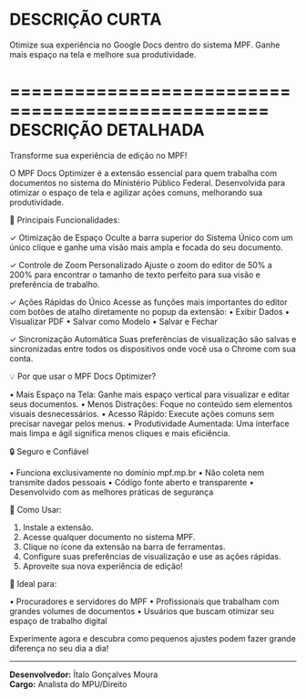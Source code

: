 DESCRIÇÃO CURTA
==================================================
Otimize sua experiência no Google Docs dentro do sistema MPF. Ganhe mais espaço na tela e melhore sua produtividade.

==================================================
DESCRIÇÃO DETALHADA
==================================================
Transforme sua experiência de edição no MPF!

O MPF Docs Optimizer é a extensão essencial para quem trabalha com documentos no sistema do Ministério Público Federal. Desenvolvida para otimizar o espaço de tela e agilizar ações comuns, melhorando sua produtividade.

🚀 Principais Funcionalidades:

✓ Otimização de Espaço
Oculte a barra superior do Sistema Único com um único clique e ganhe uma visão mais ampla e focada do seu documento.

✓ Controle de Zoom Personalizado
Ajuste o zoom do editor de 50% a 200% para encontrar o tamanho de texto perfeito para sua visão e preferência de trabalho.

✓ Ações Rápidas do Único
Acesse as funções mais importantes do editor com botões de atalho diretamente no popup da extensão:
• Exibir Dados
• Visualizar PDF
• Salvar como Modelo
• Salvar e Fechar

✓ Sincronização Automática
Suas preferências de visualização são salvas e sincronizadas entre todos os dispositivos onde você usa o Chrome com sua conta.

💡 Por que usar o MPF Docs Optimizer?

• Mais Espaço na Tela: Ganhe mais espaço vertical para visualizar e editar seus documentos.
• Menos Distrações: Foque no conteúdo sem elementos visuais desnecessários.
• Acesso Rápido: Execute ações comuns sem precisar navegar pelos menus.
• Produtividade Aumentada: Uma interface mais limpa e ágil significa menos cliques e mais eficiência.

🔒 Seguro e Confiável

• Funciona exclusivamente no domínio mpf.mp.br
• Não coleta nem transmite dados pessoais
• Código fonte aberto e transparente
• Desenvolvido com as melhores práticas de segurança

📌 Como Usar:

1. Instale a extensão.
2. Acesse qualquer documento no sistema MPF.
3. Clique no ícone da extensão na barra de ferramentas.
4. Configure suas preferências de visualização e use as ações rápidas.
5. Aproveite sua nova experiência de edição!

🎯 Ideal para:

• Procuradores e servidores do MPF
• Profissionais que trabalham com grandes volumes de documentos
• Usuários que buscam otimizar seu espaço de trabalho digital

Experimente agora e descubra como pequenos ajustes podem fazer grande diferença no seu dia a dia!

---

**Desenvolvedor:** Ítalo Gonçalves Moura  
**Cargo:** Analista do MPU/Direito